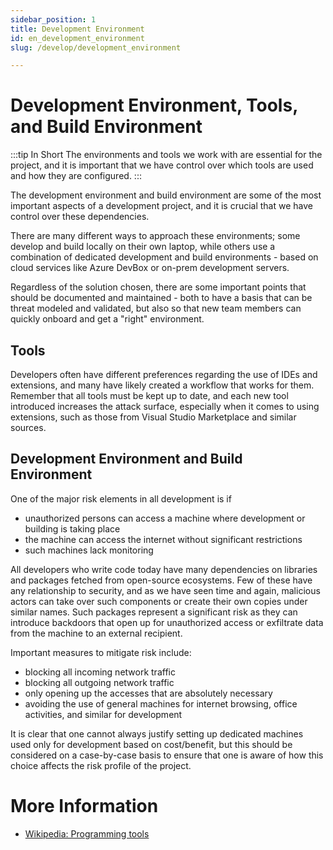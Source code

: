 ```yaml
---
sidebar_position: 1
title: Development Environment
id: en_development_environment
slug: /develop/development_environment

---
```


# Development Environment, Tools, and Build Environment
:::tip In Short
The environments and tools we work with are essential for the project, and it is important that we have control over which tools are used and how they are configured.
:::

The development environment and build environment are some of the most important aspects of a development project, and it is crucial that we have control over these dependencies.

There are many different ways to approach these environments; some develop and build locally on their own laptop, while others use a combination of dedicated development and build environments - based on cloud services like Azure DevBox or on-prem development servers.

Regardless of the solution chosen, there are some important points that should be documented and maintained - both to have a basis that can be threat modeled and validated, but also so that new team members can quickly onboard and get a "right" environment.

## Tools
Developers often have different preferences regarding the use of IDEs and extensions, and many have likely created a workflow that works for them. Remember that all tools must be kept up to date, and each new tool introduced increases the attack surface, especially when it comes to using extensions, such as those from Visual Studio Marketplace and similar sources.

## Development Environment and Build Environment
One of the major risk elements in all development is if
* unauthorized persons can access a machine where development or building is taking place
* the machine can access the internet without significant restrictions
* such machines lack monitoring

All developers who write code today have many dependencies on libraries and packages fetched from open-source ecosystems. Few of these have any relationship to security, and as we have seen time and again, malicious actors can take over such components or create their own copies under similar names. Such packages represent a significant risk as they can introduce backdoors that open up for unauthorized access or exfiltrate data from the machine to an external recipient.

Important measures to mitigate risk include:
* blocking all incoming network traffic
* blocking all outgoing network traffic
* only opening up the accesses that are absolutely necessary
* avoiding the use of general machines for internet browsing, office activities, and similar for development

It is clear that one cannot always justify setting up dedicated machines used only for development based on cost/benefit, but this should be considered on a case-by-case basis to ensure that one is aware of how this choice affects the risk profile of the project.

# More Information
* [Wikipedia: Programming tools](https://en.wikipedia.org/wiki/Programming_tool)
